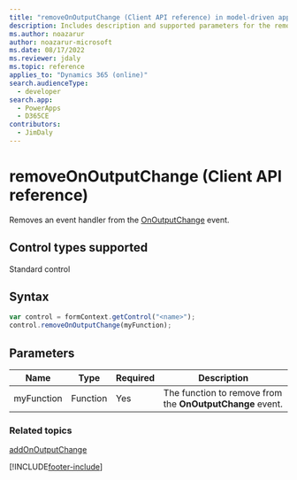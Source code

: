 ```yaml
---
title: "removeOnOutputChange (Client API reference) in model-driven apps| MicrosoftDocs"
description: Includes description and supported parameters for the removeOnOutputChange method.
ms.author: noazarur
author: noazarur-microsoft
ms.date: 08/17/2022
ms.reviewer: jdaly
ms.topic: reference
applies_to: "Dynamics 365 (online)"
search.audienceType: 
  - developer
search.app: 
  - PowerApps
  - D365CE
contributors:
  - JimDaly
---
```

# removeOnOutputChange (Client API reference)

Removes an event handler from the [OnOutputChange](../events/onoutputchange.md) event.

## Control types supported

Standard control

## Syntax

```JavaScript
var control = formContext.getControl("<name>");
control.removeOnOutputChange(myFunction);
```

## Parameters

|Name | Type | Required | Description|
|--|--|--|--|
|myFunction |Function |Yes|The function to remove from the **OnOutputChange** event.| 

### Related topics

[addOnOutputChange](addonoutputchange.md)




[!INCLUDE[footer-include](../../../../../includes/footer-banner.md)]